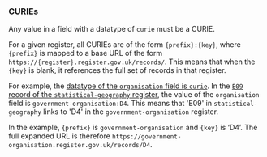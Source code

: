 ### CURIEs 

Any value in a field with a datatype of `curie` must be a CURIE. 

For a given register, all CURIEs are of the form `{prefix}:{key}`, where `{prefix}` is mapped to a
base URL of the form `https://{register}.register.gov.uk/records/`. This means that when the `{key}` is blank, it
references the full set of records in that register.

For example, the [datatype of the `organisation` field is `curie`](`https://field.register.gov.uk/records/organisation`). In the [`E09` record of the `statistical-geography` register](https://statistical-geography.register.gov.uk/records/E09.json), the value of the `organisation` field is `government-organisation:D4`. This means that 'E09' in `statistical-geography` links to 'D4' in the `government-organisation` register. 

In the example, 
`{prefix}` is `government-organisation` and `{key}` is
‘D4’. The full expanded URL is therefore
`https://government-organisation.register.gov.uk/records/D4`.


